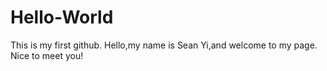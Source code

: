 # Hello-World
This is my first github.
Hello,my name is Sean Yi,and welcome to my page.
Nice to meet you!
